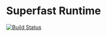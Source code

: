 # Superfast Runtime
[![Build Status](https://travis-ci.org/tyler-johnson/superfast-runtime.svg?branch=master)](https://travis-ci.org/tyler-johnson/superfast-runtime)
